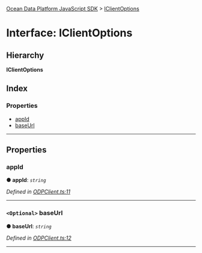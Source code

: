 [Ocean Data Platform JavaScript SDK](../README.md) > [IClientOptions](../interfaces/iclientoptions.md)

# Interface: IClientOptions

## Hierarchy

**IClientOptions**

## Index

### Properties

* [appId](iclientoptions.md#appid)
* [baseUrl](iclientoptions.md#baseurl)

---

## Properties

<a id="appid"></a>

###  appId

**● appId**: *`string`*

*Defined in [ODPClient.ts:11](https://github.com/C4IROcean/ODP-sdk-js/blob/7cb7662/source/ODPClient.ts#L11)*

___
<a id="baseurl"></a>

### `<Optional>` baseUrl

**● baseUrl**: *`string`*

*Defined in [ODPClient.ts:12](https://github.com/C4IROcean/ODP-sdk-js/blob/7cb7662/source/ODPClient.ts#L12)*

___

